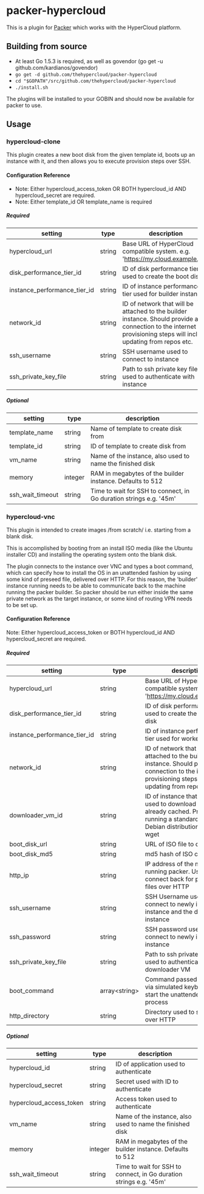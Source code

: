 # packer-hypercloud
This is a plugin for [Packer](https://github.com/mitchellh/packer) which works with the HyperCloud platform.

## Building from source
* At least Go 1.5.3 is required, as well as govendor (go get -u github.com/kardianos/govendor)
* ```go get -d github.com/thehypercloud/packer-hypercloud```
* ```cd "$GOPATH"/src/github.com/thehypercloud/packer-hypercloud```
* ```./install.sh```

The plugins will be installed to your GOBIN and should now be available for packer to use.

## Usage

### hypercloud-clone
This plugin creates a new boot disk from the given template id, 
boots up an instance with it, and then allows you to execute provision steps over SSH.

#### Configuration Reference
* Note: Either hypercloud_access_token OR BOTH hypercloud_id AND hypercloud_secret are required.
* Note: Either template_id OR template_name is required

##### Required
|setting|type|description|
|-------|----|-----------|
|hypercloud_url|string|Base URL of HyperCloud compatible system. e.g. 'https://my.cloud.example.net'|
|disk_performance_tier_id|string|ID of disk performance tier used to create the boot disk|
|instance_performance_tier_id|string|ID of instance performance tier used for builder instance|
|network_id|string|ID of network that will be attached to the builder instance. Should provide a connection to the internet if provisioning steps will include updating from repos etc.|
|ssh_username|string|SSH username used to connect to instance|
|ssh_private_key_file|string|Path to ssh private key file used to authenticate with instance|

##### Optional
|setting|type|description|
|-------|----|-----------|
|template_name|string|Name of template to create disk from|
|template_id|string|ID of template to create disk from|
|vm_name|string|Name of the instance, also used to name the finished disk|
|memory|integer|RAM in megabytes of the builder instance. Defaults to 512|
|ssh_wait_timeout|string|Time to wait for SSH to connect, in Go duration strings e.g. '45m'|

### hypercloud-vnc
This plugin is intended to create images /from scratch/ i.e. starting from a blank disk.

This is accomplished by booting from an install ISO media (like the Ubuntu installer CD) and 
installing the operating system onto the blank disk.

The plugin connects to the instance over VNC and types a boot command, which can specify 
how to install the OS in an unattended fashion by using some kind of preseed file,
delivered over HTTP. For this reason, the 'builder' instance running needs to be able to 
communicate back to the machine running the packer builder. So packer should be run
either inside the same private network as the target instance, or some kind of routing 
VPN needs to be set up.

#### Configuration Reference
Note: Either hypercloud_access_token or BOTH hypercloud_id AND hypercloud_secret are required.

##### Required
|setting|type|description|
|-------|----|-----------|
|hypercloud_url|string|Base URL of HyperCloud compatible system. e.g. 'https://my.cloud.example.net'|
|disk_performance_tier_id|string|ID of disk performance tier used to create the new blank disk|
|instance_performance_tier_id|string|ID of instance performance tier used for worker instance|
|network_id|string|ID of network that will be attached to the builder instance. Should provide a connection to the internet if provisioning steps will include updating from repos etc.|
|downloader_vm_id|string|ID of instance that can be used to download ISOs not already cached. Preferrably running a standard Ubuntu or Debian distribution - requires wget|
|boot_disk_url|string|URL of ISO file to download|
|boot_disk_md5|string|md5 hash of ISO contents|
|http_ip|string|IP address of the machine running packer. Used to connect back for preseed files over HTTP|
|ssh_username|string|SSH Username used to connect to newly installed instance and the downloader instance|
|ssh_password|string|SSH password used to connect to newly installed instance|
|ssh_private_key_file|string|Path to ssh private key file used to authenticate with downloader VM|
|boot_command|array&lt;string&gt;|Command passed over VNC via simulated keyboard to start the unattended install process|
|http_directory|string|Directory used to serve files over HTTP|

##### Optional
|setting|type|description|
|-------|----|-----------|
|hypercloud_id|string|ID of application used to authenticate|
|hypercloud_secret|string|Secret used with ID to authenticate|
|hypercloud_access_token|string|Access token used to authenticate|
|vm_name|string|Name of the instance, also used to name the finished disk|
|memory|integer|RAM in megabytes of the builder instance. Defaults to 512|
|ssh_wait_timeout|string|Time to wait for SSH to connect, in Go duration strings e.g. '45m'|
